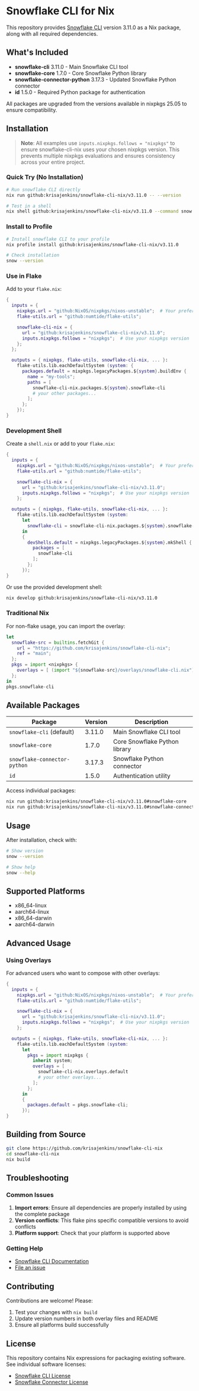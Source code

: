 # Snowflake CLI for Nix

This repository provides [Snowflake CLI](https://docs.snowflake.com/en/developer-guide/snowflake-cli/index) version 3.11.0 as a Nix package, along with all required dependencies.

## What's Included

- **snowflake-cli** 3.11.0 - Main Snowflake CLI tool
- **snowflake-core** 1.7.0 - Core Snowflake Python library
- **snowflake-connector-python** 3.17.3 - Updated Snowflake Python connector
- **id** 1.5.0 - Required Python package for authentication

All packages are upgraded from the versions available in nixpkgs 25.05 to ensure compatibility.

## Installation

> **Note**: All examples use `inputs.nixpkgs.follows = "nixpkgs"` to ensure snowflake-cli-nix uses your chosen nixpkgs version. This prevents multiple nixpkgs evaluations and ensures consistency across your entire project.

### Quick Try (No Installation)

```bash
# Run snowflake CLI directly
nix run github:krisajenkins/snowflake-cli-nix/v3.11.0 -- --version

# Test in a shell
nix shell github:krisajenkins/snowflake-cli-nix/v3.11.0 --command snow --version
```

### Install to Profile

```bash
# Install snowflake CLI to your profile
nix profile install github:krisajenkins/snowflake-cli-nix/v3.11.0

# Check installation
snow --version
```

### Use in Flake

Add to your `flake.nix`:

```nix
{
  inputs = {
    nixpkgs.url = "github:NixOS/nixpkgs/nixos-unstable";  # Your preferred nixpkgs
    flake-utils.url = "github:numtide/flake-utils";

    snowflake-cli-nix = {
      url = "github:krisajenkins/snowflake-cli-nix/v3.11.0";
      inputs.nixpkgs.follows = "nixpkgs";  # Use your nixpkgs version
    };
  };

  outputs = { nixpkgs, flake-utils, snowflake-cli-nix, ... }:
    flake-utils.lib.eachDefaultSystem (system: {
      packages.default = nixpkgs.legacyPackages.${system}.buildEnv {
        name = "my-tools";
        paths = [
          snowflake-cli-nix.packages.${system}.snowflake-cli
          # your other packages...
        ];
      };
    });
}
```

### Development Shell

Create a `shell.nix` or add to your `flake.nix`:

```nix
{
  inputs = {
    nixpkgs.url = "github:NixOS/nixpkgs/nixos-unstable";  # Your preferred nixpkgs
    flake-utils.url = "github:numtide/flake-utils";

    snowflake-cli-nix = {
      url = "github:krisajenkins/snowflake-cli-nix/v3.11.0";
      inputs.nixpkgs.follows = "nixpkgs";  # Use your nixpkgs version
    };

  outputs = { nixpkgs, flake-utils, snowflake-cli-nix, ... }:
    flake-utils.lib.eachDefaultSystem (system:
      let
        snowflake-cli = snowflake-cli-nix.packages.${system}.snowflake-cli;
      in
      {
        devShells.default = nixpkgs.legacyPackages.${system}.mkShell {
          packages = [
            snowflake-cli
          ];
        };
      });
}
```

Or use the provided development shell:

```bash
nix develop github:krisajenkins/snowflake-cli-nix/v3.11.0
```

### Traditional Nix

For non-flake usage, you can import the overlay:

```nix
let
  snowflake-src = builtins.fetchGit {
    url = "https://github.com/krisajenkins/snowflake-cli-nix";
    ref = "main";
  };
  pkgs = import <nixpkgs> {
    overlays = [ (import "${snowflake-src}/overlays/snowflake-cli.nix") ];
  };
in
pkgs.snowflake-cli
```

## Available Packages

| Package | Version | Description |
|---------|---------|-------------|
| `snowflake-cli` (default) | 3.11.0 | Main Snowflake CLI tool |
| `snowflake-core` | 1.7.0 | Core Snowflake Python library |
| `snowflake-connector-python` | 3.17.3 | Snowflake Python connector |
| `id` | 1.5.0 | Authentication utility |

Access individual packages:

```bash
nix run github:krisajenkins/snowflake-cli-nix/v3.11.0#snowflake-core
nix run github:krisajenkins/snowflake-cli-nix/v3.11.0#snowflake-connector-python
```

## Usage

After installation, check with:

```bash
# Show version
snow --version

# Show help
snow --help
```

## Supported Platforms

- x86_64-linux
- aarch64-linux
- x86_64-darwin
- aarch64-darwin

## Advanced Usage

### Using Overlays

For advanced users who want to compose with other overlays:

```nix
{
  inputs = {
    nixpkgs.url = "github:NixOS/nixpkgs/nixos-unstable";  # Your preferred nixpkgs
    flake-utils.url = "github:numtide/flake-utils";

    snowflake-cli-nix = {
      url = "github:krisajenkins/snowflake-cli-nix/v3.11.0";
      inputs.nixpkgs.follows = "nixpkgs";  # Use your nixpkgs version
    };

  outputs = { nixpkgs, flake-utils, snowflake-cli-nix, ... }:
    flake-utils.lib.eachDefaultSystem (system:
      let
        pkgs = import nixpkgs {
          inherit system;
          overlays = [
            snowflake-cli-nix.overlays.default
            # your other overlays...
          ];
        };
      in
      {
        packages.default = pkgs.snowflake-cli;
      });
}
```

## Building from Source

```bash
git clone https://github.com/krisajenkins/snowflake-cli-nix
cd snowflake-cli-nix
nix build
```

## Troubleshooting

### Common Issues

1. **Import errors**: Ensure all dependencies are properly installed by using the complete package
1. **Version conflicts**: This flake pins specific compatible versions to avoid conflicts
1. **Platform support**: Check that your platform is supported above

### Getting Help

- [Snowflake CLI Documentation](https://docs.snowflake.com/en/developer-guide/snowflake-cli/index)
- [File an issue](https://github.com/krisajenkins/snowflake-cli-nix/issues)

## Contributing

Contributions are welcome! Please:

1. Test your changes with `nix build`
1. Update version numbers in both overlay files and README
1. Ensure all platforms build successfully

## License

This repository contains Nix expressions for packaging existing software. See individual software licenses:

- [Snowflake CLI License](https://github.com/snowflakedb/snowflake-cli)
- [Snowflake Connector License](https://github.com/snowflakedb/snowflake-connector-python)
